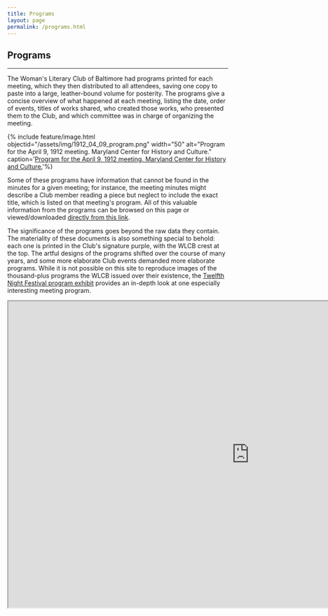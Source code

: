 ```yaml
---
title: Programs
layout: page
permalink: /programs.html
---
```


## Programs
***

The Woman's Literary Club of Baltimore had programs printed for each meeting, which they then distributed to all attendees, saving one copy to paste into a large, leather-bound volume for posterity. The programs give a concise overview of what happened at each meeting, listing the date, order of events, titles of works shared, who created those works, who presented them to the Club, and which committee was in charge of organizing the meeting. 

{% include feature/image.html objectid="/assets/img/1912_04_09_program.png" width="50" alt="Program for the April 9, 1912 meeting. Maryland Center for History and Culture." caption='<a href="https://www.mdhistory.org/">Program for the April 9, 1912 meeting. Maryland Center for History and Culture.</a>'%}

Some of these programs have information that cannot be found in the minutes for a given meeting; for instance, the meeting minutes might describe a Club member reading a piece but neglect to include the exact title, which is listed on that meeting's program. All of this valuable information from the programs can be browsed on this page or viewed/downloaded [directly from this link](https://docs.google.com/spreadsheets/d/1aZVAK3WsyAYvH8K1bfiCWEiX2YaDyCBeWVQU4TjkaQo/edit?usp=sharing).

The significance of the programs goes beyond the raw data they contain. The materiality of these documents is also something special to behold: each one is printed in the Club's signature purple, with the WLCB crest at the top. The artful designs of the programs shifted over the course of many years, and some more elaborate Club events demanded more elaborate programs. While it is not possible on this site to reproduce images of the thousand-plus programs the WLCB issued over their existence, the [Twelfth Night Festival program exhibit](https://wlcb.github.io/archive/reading-a-program.html) provides an in-depth look at one especially interesting meeting program.

<iframe width="1100" height="700" src="https://docs.google.com/spreadsheets/d/e/2PACX-1vQs_EcGLozyFVMYzH_YZDxpsl4azrmIBNnkfs1wTafKXXesChU2C5FBYF4NeYooigekL2sLfNwRvkvn/pubhtml?widget=true&amp;headers=false"></iframe>
